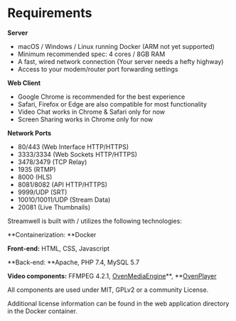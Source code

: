 # Requirements

**Server**

* macOS / Windows / Linux running Docker (ARM not yet supported)
* Minimum recommended spec: 4 cores / 8GB RAM
* A fast, wired network connection (Your server needs a hefty highway)
* Access to your modem/router port forwarding settings

**Web Client**

* Google Chrome is recommended for the best experience
* Safari, Firefox or Edge are also compatible for most functionality
* Video Chat works in Chrome & Safari only for now
* Screen Sharing works in Chrome only for now

**Network Ports**

* 80/443 (Web Interface HTTP/HTTPS)
* 3333/3334 (Web Sockets HTTP/HTTPS)
* 3478/3479 (TCP Relay)
* 1935 (RTMP)
* 8000 (HLS)
* 8081/8082 (API HTTP/HTTPS)
* 9999/UDP (SRT)
* 10010/10011/UDP (Stream Data)
* 20081 (Live Thumbnails)

Streamwell is built with / utilizes the following technologies:

**Containerization: **Docker

**Front-end:** HTML, CSS, Javascript

**Back-end: **Apache, PHP 7.4, MySQL 5.7

**Video components:** FFMPEG 4.2.1, [OvenMediaEngine](https://www.ovenmediaengine.com)**, **[OvenPlayer](https://ovenplayer.com)

All components are used under MIT, GPLv2 or a community License.&#x20;

Additional license information can be found in the web application directory in the Docker container.
